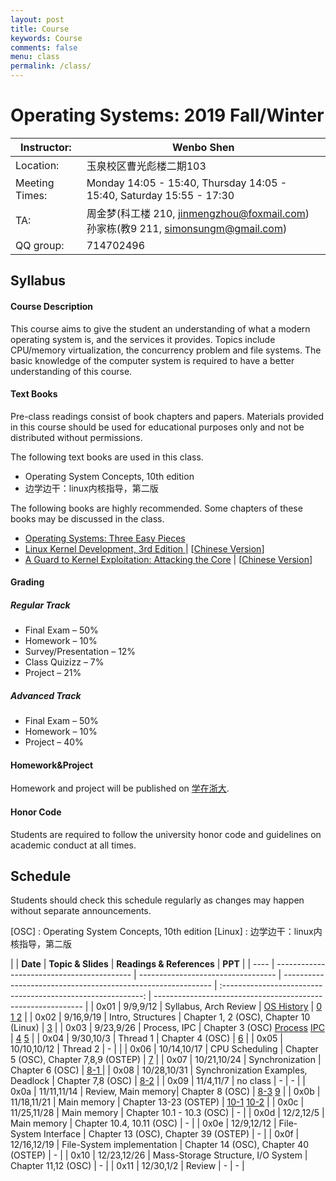 ```yaml
---
layout: post
title: Course
keywords: Course
comments: false
menu: class
permalink: /class/
---
```


# Operating Systems: 2019 Fall/Winter

| Instructor:    | Wenbo Shen                                                   |
| -------------- | ------------------------------------------------------------ |
| Location:      | 玉泉校区曹光彪楼二期103                                      |
| Meeting Times: | Monday 14:05 - 15:40, Thursday 14:05 - 15:40, Saturday 15:55 - 17:30 |
| TA:            | 周金梦(科工楼 210, jinmengzhou@foxmail.com)<br>孙家栋(教9 211, simonsungm@gmail.com) |
| QQ group:      | 714702496                                                    |



## Syllabus

#### Course Description

This course aims to give the student an understanding of what a modern operating system is, and the services it provides. Topics include CPU/memory virtualization, the concurrency problem and file systems. The basic knowledge of the computer system is required to have a better understanding of this course.

#### Text Books

Pre-class readings consist of book chapters and papers. Materials provided in this course should be used for educational purposes only and not be distributed without permissions.

The following text books are used in this class.

- Operating System Concepts, 10th edition
- 边学边干：linux内核指导，第二版

The following books are highly recommended. Some chapters of these books may be discussed in the class.

- [Operating Systems: Three Easy Pieces](http://pages.cs.wisc.edu/~remzi/OSTEP/)
- [Linux Kernel Development, 3rd Edition ](https://www.amazon.com/Linux-Kernel-Development-Robert-Love/dp/0672329468) &#124; [[Chinese Version](https://www.amazon.cn/dp/B004X3Z3D4)]
- [A Guard to Kernel Exploitation: Attacking the Core](https://www.amazon.com/Guide-Kernel-Exploitation-Attacking-Core/dp/1597494860) &#124; [[Chinese Version](https://book.douban.com/subject/10528448/)]

#### Grading

##### Regular Track
- Final Exam – 50%
- Homework – 10%
- Survey/Presentation – 12%
- Class Quizizz – 7%
- Project – 21%

##### Advanced Track
- Final Exam – 50%
- Homework – 10%
- Project – 40%

#### Homework&Project
Homework and project will be published on [学在浙大](https://c.zju.edu.cn).

#### Honor Code

Students are required to follow the university honor code and guidelines on academic conduct at all times.



## Schedule

Students should check this schedule regularly as changes may happen without separate announcements.
	
[OSC] : Operating System Concepts, 10th edition
[Linux] : 边学边干：linux内核指导，第二版

|      | **Date**                                   | **Topic & Slides**                 | **Readings & References**                                    |                            **PPT**                                                      |
| ---- | ------------------------------------------ | ---------------------------------- | ------------------------------------------------------------ | :----------------------------------------------------------: | ------------------------------------------------------------ |
| 0x01  | 9/9,9/12                                   | Syllabus, Arch Review             | [OS History](https://cloud.tencent.com/developer/article/1464402)                     | [0](https://simonsungm.github.io/course/ppt/0_course_syllabus.pdf) [1 ](https://simonsungm.github.io/course/ppt/01_computerarchitecture.pdf) [2](https://simonsungm.github.io/course/ppt/02_overview.pdf) |
| 0x02  | 9/16,9/19                                  | Intro, Structures                 | Chapter 1, 2 (OSC), Chapter 10 (Linux)                                                     | [3](https://simonsungm.github.io/course/ppt/03_structures.pdf) |
| 0x03  | 9/23,9/26                                  | Process, IPC                       | Chapter 3 (OSC)   [Process](https://simonsungm.github.io/course/code/Process.zip) [IPC](https://simonsungm.github.io/course/code/IPC.zip)                                           | [4](https://simonsungm.github.io/course/ppt/04_processes.pdf) [5](https://simonsungm.github.io/course/ppt/05_ipc.pdf) |
| 0x04  | 9/30,10/3      | Thread 1                           | Chapter 4 (OSC)                                                                            | [6](https://simonsungm.github.io/course/ppt/06_thread.pdf)   |
| 0x05  | 10/10,10/12   | Thread 2                         | -                                                                                          |                                                              |
| 0x06  | 10/14,10/17                               | CPU Scheduling                     | Chapter 5 (OSC), Chapter 7,8,9 (OSTEP)                                                     | [7](https://simonsungm.github.io/course/ppt/07_scheduling.pdf) |
| 0x07  | 10/21,10/24                                |         Synchronization            | Chapter 6 (OSC)                                                                   | [8-1 ](https://simonsungm.github.io/course/ppt/08_mars.pdf)  |
| 0x08  | 10/28,10/31                                | Synchronization Examples, Deadlock | Chapter 7,8 (OSC)                                                                  | [8-2](https://simonsungm.github.io/course/ppt/08_synchronization.pdf) |
| 0x09  | 11/4,11/7       | no class                           | -                                                                                          | -                                                            |
| 0x0a  | 11/11,11/14                                | Review, Main memory| Chapter 8 (OSC)                                                                         | [8-3](https://simonsungm.github.io/course/ppt/08_synchronization_examples.pdf) [9](https://simonsungm.github.io/course/ppt/09_deadlock.pdf) |
| 0x0b  | 11/18,11/21                                | Main memory                        | Chapter 13-23 (OSTEP)                                                                     | [10-1](https://simonsungm.github.io/course/ppt/10_review1.pdf) [10-2](https://simonsungm.github.io/course/ppt/10_review2.pdf)                                                           |
| 0x0c  | 11/25,11/28                                | Main memory                        | Chapter 10.1 - 10.3 (OSC)                                  | -                                                            |
| 0x0d  | 12/2,12/5                                  | Main memory                        | Chapter 10.4, 10.11 (OSC)                                       | -                                                            |
| 0x0e  | 12/9,12/12                                 | File-System Interface              | Chapter 13 (OSC), Chapter 39 (OSTEP)                             | -                                                            |
| 0x0f  | 12/16,12/19                                | File-System implementation         | Chapter 14 (OSC), Chapter 40 (OSTEP)                         | -                                                            |
| 0x10 | 12/23,12/26                                | Mass-Storage Structure, I/O System | Chapter 11,12 (OSC)                                    | -                                                            |
| 0x11 | 12/30,1/2                                  | Review                             | -                                                                     | -                                                            |

